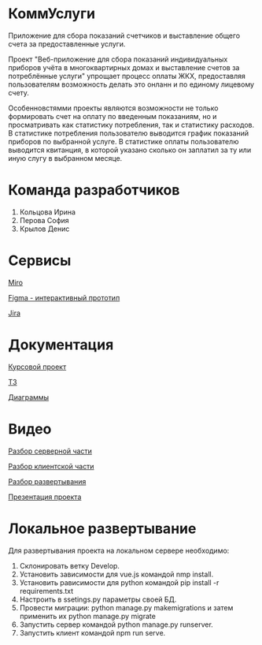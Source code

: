 # КоммУслуги
Приложение для сбора показаний счетчиков и выставление общего счета за предоставленные услуги.

Проект "Веб-приложение для сбора показаний индивидуальных приборов учёта в многоквартирных домах и выставление счетов за потреблённые услуги" упрощает процесс оплаты ЖКХ, предоставляя пользователям возможность делать это онланн и по единому лицевому счету. 


Особенновстямми проекты являются возможности не только формировать счет на оплату по введенным показаниям, но и просматривать как статистику потребления, так и статистику расходов. В статистике потребления пользователю выводится график показаний приборов по выбранной услуге. В статистике оплаты пользователю выводится квитанция, в которой указано сколько он заплатил за ту или иную слугу в выбранном месяце.

# Команда разработчиков
1. Кольцова Ирина
2. Перова София
3. Крылов Денис
# Сервисы
[Miro](https://miro.com/app/board/uXjVPhwKcxY=/?share_link_id=3595978674481)

[Figma - интерактивный прототип](https://www.figma.com/file/GgbEZk4ULs4jx0dbqQBhxD/Untitled?node-id=1%3A2&t=5dXsrv4S4VSqIxdC-1)

[Jira](https://tp-task-manager.atlassian.net/jira/software/projects/T12/boards/1)

# Документация
[Курсовой проект](https://github.com/SofiiaPerova/tp_1-2/blob/main/documents/%D0%9A%D1%83%D1%80%D1%81%D0%BE%D0%B2%D0%BE%D0%B9%20%D0%BF%D1%80%D0%BE%D0%B5%D0%BA%D1%82.pdf)

[ТЗ](https://github.com/SofiiaPerova/tp_1-2/blob/main/documents/%D0%A2%D0%97.docx)

[Диаграммы](https://github.com/SofiiaPerova/tp_1-2/tree/main/documents/diagrams)

# Видео
[Разбор серверной части](https://github.com/SofiiaPerova/tp_1-2/blob/main/%D0%92%D0%B8%D0%B4%D0%B5%D0%BE/Back.mp4)

[Разбор клиентской части](https://github.com/SofiiaPerova/tp_1-2/blob/main/%D0%92%D0%B8%D0%B4%D0%B5%D0%BE/Front.mp4)

[Разбор развертывания](https://github.com/SofiiaPerova/tp_1-2/blob/main/%D0%92%D0%B8%D0%B4%D0%B5%D0%BE/%D0%A0%D0%B0%D0%B7%D0%B2%D0%B5%D1%80%D1%82%D1%8B%D0%B2%D0%B0%D0%BD%D0%B8%D0%B5.mp4)

[Презентация проекта](https://github.com/SofiiaPerova/tp_1-2/blob/main/%D0%92%D0%B8%D0%B4%D0%B5%D0%BE/%D0%9F%D1%80%D0%B5%D0%B7%D0%B5%D0%BD%D1%82%D0%B0%D1%86%D0%B8%D1%8F.mp4)

# Локальное развертывание
Для развертывания проекта на локальном сервере необходимо:
1. Склонировать ветку Develop.
2. Установить зависимости для vue.js командой nmp install.
3. Установить рависимости для python командой pip install -r requirements.txt
4. Настроить в ssetings.py параметры своей БД.
5. Провести миграции: python manage.py makemigrations и затем применить их 
python manage.py migrate
6. Запустить сервер командой python manage.py runserver.
7. Запустить клиент командой npm run serve.


